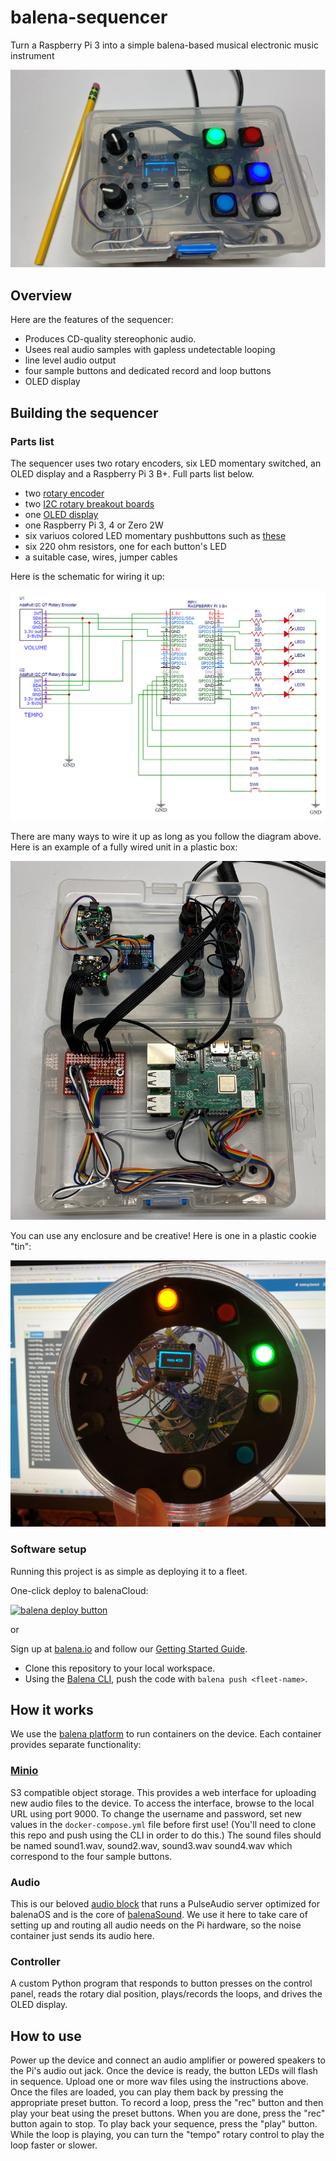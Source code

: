 # balena-sequencer
Turn a Raspberry Pi 3 into a simple balena-based musical electronic music instrument

![sequencer](https://raw.githubusercontent.com/teotsiv/balena-sequencer/main/photos/box-version.png)

## Overview
Here are the features of the sequencer:
- Produces CD-quality stereophonic audio.
- Usees real audio samples with gapless undetectable looping
- line level audio output
- four sample buttons and dedicated record and loop buttons
- OLED display

## Building the sequencer


### Parts list

The sequencer uses two rotary encoders, six LED momentary switched, an OLED display and a Raspberry Pi 3 B+. Full parts list below.

- two [rotary encoder](https://www.adafruit.com/product/377)
- two [I2C rotary breakout boards](https://www.adafruit.com/product/4991)
- one [OLED display](https://www.adafruit.com/product/326)
- one Raspberry Pi 3, 4 or Zero 2W
- six variuos colored LED momentary pushbuttons such as [these](https://www.adafruit.com/product/1439)
- six 220 ohm resistors, one for each button's LED
- a suitable case, wires, jumper cables

Here is the schematic for wiring it up:

![schematic](https://raw.githubusercontent.com/teotsiv/balena-sequencer/main/photos/schematic.png)

There are many ways to wire it up as long as you follow the diagram above. Here is an example of a fully wired unit in a plastic box:

![schematic](https://raw.githubusercontent.com/teotsiv/balena-sequencer/main/photos/insides.png)

You can use any enclosure and be creative! Here is one in a plastic cookie "tin":

![schematic](https://raw.githubusercontent.com/teotsiv/balena-sequencer/main/photos/cookie-version.png)

### Software setup

Running this project is as simple as deploying it to a fleet.

One-click deploy to balenaCloud:

[![balena deploy button](https://www.balena.io/deploy.svg)](https://dashboard.balena-cloud.com/deploy?repoUrl=https://github.com/Teotsiv/balena-sequencer)

or

Sign up at [balena.io](www.balena.io) and follow our [Getting Started Guide](https://www.balena.io/docs/learn/getting-started/raspberrypi3/python/).
- Clone this repository to your local workspace.
- Using the [Balena CLI](https://www.balena.io/docs/reference/balena-cli/), push the code with `balena push <fleet-name>`.

## How it works

We use the [balena platform](www.balena.io) to run containers on the device. Each container provides separate functionality:

### [Minio](https://min.io/)
S3 compatible object storage. This provides a web interface for uploading new audio files to the device. To access the interface, browse to the local URL using port 9000. To change the username and password, set new values in the `docker-compose.yml` file before first use! (You'll need to clone this repo and push using the CLI in order to do this.) The sound files should be named sound1.wav, sound2.wav, sound3.wav sound4.wav which correspond to the four sample buttons.

### Audio
This is our beloved [audio block](https://github.com/balenablocks/audio) that runs a PulseAudio server optimized for balenaOS and is the core of [balenaSound](https://sound.balenalabs.io/). We use it here to take care of setting up and routing all audio needs on the Pi hardware, so the noise container just sends its audio here.

### Controller
A custom Python program that responds to button presses on the control panel, reads the rotary dial position, plays/records the loops, and drives the OLED display.

## How to use

Power up the device and connect an audio amplifier or powered speakers to the Pi's audio out jack. Once the device is ready, the button LEDs will flash in sequence. Upload one or more wav files using the instructions above. Once the files are loaded, you can play them back by pressing the appropriate preset button. To record a loop, press the "rec" button and then play your beat using the preset buttons. When you are done, press the "rec" button again to stop. To play back your sequence, press the "play" button. While the loop is playing, you can turn the "tempo" rotary control to play the loop faster or slower.

